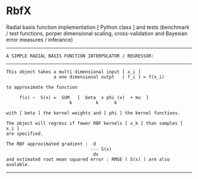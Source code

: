 # RbfX
Radial basis function implementation [ Python class ] and tests (benchmark / test functions, porper dimensional scaling, cross-validation and Bayesian error measures / inferance)




*******************************************************************************
    A SIMPLE RADIAL BASIS FUNCTION INTERPOLATOR / REGRESSOR:
    
*******************************************************************************
    
    This object takes a multi dimensional input [ x_i ]
                      a one dimensional outpt   [ f_i ] = f(x_i)
                      
    to approximate the function  
                         
         f(x) ~  S(x) =  SUM   [  beta  x phi (x)  + mu  ]
                            k         k      k
                            
    with [ beta ] the kernel weights and [ phi ] the kernel functions.
                            
    The object will regress if fewer RBF kernels [ x_k ] than samples [ x_i ]
    are specified.
    
    The RBF approximated gradient :  d        
                                    --- S(x)
                                     dx
    and estimated root mean squared error : RMSE ( S(x) ) are also avalable.
                           
                           
    
*******************************************************************************

